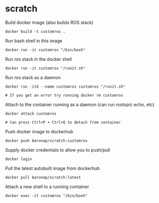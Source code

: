 # scratch

Build docker image (also builds ROS stack)
```
docker build -t customros .
```

Run bash shell in this image
```
docker run -it customros "/bin/bash"
```

Run ros stack in the docker shell
```
docker run -it customros "/runit.sh"
```

Run ros stack as a daemon
```
docker run -itd --name customros customros "/runit.sh"

# If you get an error try running docker rm customros
```

Attach to the container running as a daemon (can run rostopic echo, etc)
```
docker attach customros

# Can press Ctrl+P + Ctrl+Q to detach from container
```

Push docker image to dockerhub
```
docker push baronep/scratch:customros
```

Supply docker credentials to allow you to push/pull
```
docker login
```

Pull the latest autobuilt image from dockerhub
```
docker pull baronep/scratch:latest
```

Attach a new shell to a running container
```
docker exec -it customros "/bin/bash"
```
